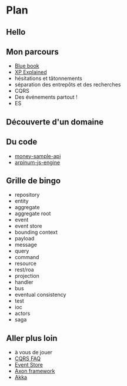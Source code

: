 # Plan

## Hello

## Mon parcours

* [Blue book](http://dddcommunity.org/book/evans_2003)
* [XP Explained](http://www.goodreads.com/book/show/67833.Extreme_Programming_Explained)
* hésitations et tâtonnements
* séparation des entrepôts et des recherches
* CQRS
* Des événements partout !
* ES

## Découverte d'un domaine

## Du code

* [money-sample-api](https://github.com/arpinum-js-engine/money-sample-api)
* [arpinum-js-engine](https://github.com/arpinum-js-engine)

## Grille de bingo

* repository
* entity
* aggregate
* aggregate root
* event
* event store
* bounding context
* payload
* message
* query
* command
* resource
* rest/roa
* projection
* handler
* bus
* eventual consistency
* test
* ioc
* actors
* saga

## Aller plus loin

* à vous de jouer
* [CQRS FAQ](http://cqrs.nu/Faq)
* [Event Store](https://geteventstore.com)
* [Axon framework](http://www.axonframework.org)
* [Akka](http://akka.io)
